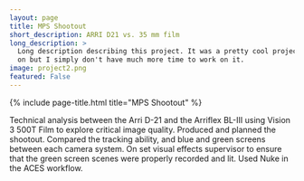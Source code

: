 ```yaml
---
layout: page
title: MPS Shootout
short_description: ARRI D21 vs. 35 mm film
long_description: >
  Long description describing this project. It was a pretty cool project to work
  on but I simply don't have much more time to work on it.
image: project2.png
featured: False
---
```


{% include page-title.html title="MPS Shootout" %}

Technical analysis between the Arri D-21 and the Arriflex BL-III using Vision 3
500T Film to explore critical image quality. Produced and planned the shootout.
Compared the tracking ability, and blue and green screens between each camera
system. On set visual effects supervisor to ensure that the green screen scenes
were properly recorded and lit. Used Nuke in the ACES workflow.
